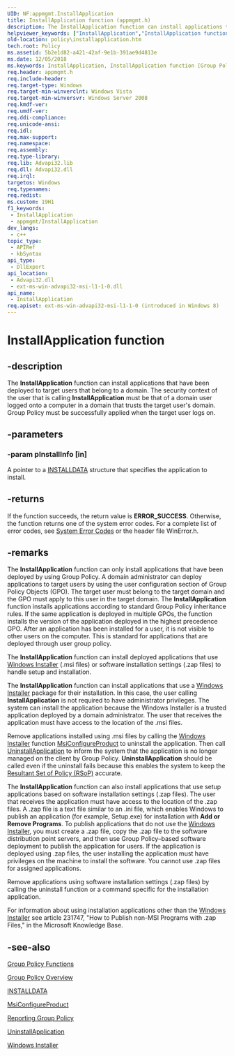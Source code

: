 ```yaml
---
UID: NF:appmgmt.InstallApplication
title: InstallApplication function (appmgmt.h)
description: The InstallApplication function can install applications that have been deployed to target users that belong to a domain.
helpviewer_keywords: ["InstallApplication","InstallApplication function [Group Policy]","appmgmt/InstallApplication","policy.installapplication"]
old-location: policy\installapplication.htm
tech.root: Policy
ms.assetid: 5b2e1d82-a421-42af-9e1b-391ae9d4813e
ms.date: 12/05/2018
ms.keywords: InstallApplication, InstallApplication function [Group Policy], appmgmt/InstallApplication, policy.installapplication
req.header: appmgmt.h
req.include-header: 
req.target-type: Windows
req.target-min-winverclnt: Windows Vista
req.target-min-winversvr: Windows Server 2008
req.kmdf-ver: 
req.umdf-ver: 
req.ddi-compliance: 
req.unicode-ansi: 
req.idl: 
req.max-support: 
req.namespace: 
req.assembly: 
req.type-library: 
req.lib: Advapi32.lib
req.dll: Advapi32.dll
req.irql: 
targetos: Windows
req.typenames: 
req.redist: 
ms.custom: 19H1
f1_keywords:
 - InstallApplication
 - appmgmt/InstallApplication
dev_langs:
 - c++
topic_type:
 - APIRef
 - kbSyntax
api_type:
 - DllExport
api_location:
 - Advapi32.dll
 - ext-ms-win-advapi32-msi-l1-1-0.dll
api_name:
 - InstallApplication
req.apiset: ext-ms-win-advapi32-msi-l1-1-0 (introduced in Windows 8)
---
```


# InstallApplication function


## -description

The <b>InstallApplication</b> function can install applications  that have been deployed to target users that belong to a domain. The security context of the user that is calling <b>InstallApplication</b> must be that of a domain user logged onto a computer in a domain that trusts the target user's domain. Group Policy must be successfully applied when the target user logs on.

## -parameters

### -param pInstallInfo [in]

A pointer to a <a href="/windows/desktop/api/appmgmt/ns-appmgmt-installdata">INSTALLDATA</a> structure that specifies the application to install.

## -returns

If the function succeeds, the return value is <b>ERROR_SUCCESS</b>. Otherwise, the function returns one of the system error codes. For a complete list of error codes, see 
<a href="/windows/desktop/Debug/system-error-codes">System Error Codes</a> or the header file WinError.h.

## -remarks

The <b>InstallApplication</b> function can only install applications that have been deployed by using  Group Policy. A domain administrator can deploy applications to  target users by using  the  user configuration section of Group Policy Objects (GPO). The target user must belong to the target domain and the GPO must apply to this  user in the target  domain. The <b>InstallApplication</b> function installs applications according to standard Group Policy inheritance rules.  If the same application is deployed in multiple GPOs, the function installs the version of the application deployed in the highest precedence GPO.  After an application has been  installed for a user, it is not visible to other users on the computer. This is standard for applications that are deployed through user group policy.

The <b>InstallApplication</b> function can  install deployed applications that  use <a href="/windows/desktop/Msi/windows-installer-portal">Windows Installer</a> (.msi files) or software installation settings (.zap files) to handle setup and installation.

The
    <b>InstallApplication</b> function can install applications that use a <a href="/windows/desktop/Msi/windows-installer-portal">Windows Installer</a> package for their installation.  In this case,  the  user calling <b>InstallApplication</b> is not required to have administrator privileges. The system can install the application because the  Windows Installer  is a trusted application deployed by a domain administrator. The user that receives the application must have access to the location of the .msi files.

Remove applications installed using .msi files by calling the <a href="/windows/desktop/Msi/windows-installer-portal">Windows Installer</a> function <a href="/windows/desktop/api/msi/nf-msi-msiconfigureproducta">MsiConfigureProduct</a> to uninstall the application. Then call <a href="/windows/desktop/api/appmgmt/nf-appmgmt-uninstallapplication">UninstallApplication</a>  to  inform the system that the application is no longer managed on the client by Group Policy.  <b>UninstallApplication</b> should be called even if the uninstall fails because this enables the system to keep the <a href="/previous-versions/windows/desktop/Policy/reporting-group-policy">Resultant Set of Policy (RSoP)</a> accurate.

The
    <b>InstallApplication</b> function can also install applications that use setup applications based on software installation settings (.zap files). The user that receives the application must have access to the location of the .zap files. A .zap file is a text file similar to an .ini file, which enables Windows to publish an application (for example, Setup.exe) for installation with <b>Add or Remove Programs</b>. To publish applications that do not use the <a href="/windows/desktop/Msi/windows-installer-portal">Windows Installer</a>, you must create a .zap file, copy the .zap file to the software distribution point servers, and then use Group Policy–based software deployment to publish the application for users. 
If the application is deployed using .zap files, the user installing the application must have privileges on the machine to install the software. You cannot use .zap files for assigned applications.

Remove applications using software installation settings (.zap files) by calling the uninstall function or a command  specific for the installation application.

For information about using installation applications other than  the <a href="/windows/desktop/Msi/windows-installer-portal">Windows Installer</a> see article 231747, "How to Publish non-MSI Programs with .zap Files," in the Microsoft Knowledge Base.

## -see-also

<a href="/previous-versions/windows/desktop/Policy/group-policy-functions">Group Policy
    Functions</a>



<a href="/previous-versions/windows/desktop/Policy/about-group-policy">Group Policy
    Overview</a>



<a href="/windows/desktop/api/appmgmt/ns-appmgmt-installdata">INSTALLDATA</a>



<a href="/windows/desktop/api/msi/nf-msi-msiconfigureproducta">MsiConfigureProduct</a>



<a href="/previous-versions/windows/desktop/Policy/reporting-group-policy">Reporting Group Policy</a>



<a href="/windows/desktop/api/appmgmt/nf-appmgmt-uninstallapplication">UninstallApplication</a>



<a href="/windows/desktop/Msi/windows-installer-portal">Windows Installer</a>
